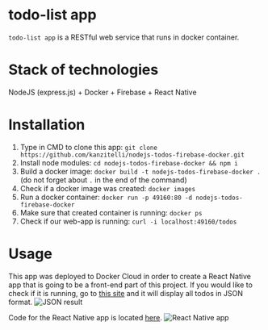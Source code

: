 # todo-list app

`todo-list app` is a RESTful web service that runs in docker container.

# Stack of technologies

NodeJS (express.js) + Docker + Firebase + React Native

# Installation

1. Type in CMD to clone this app: `git clone https://github.com/kanzitelli/nodejs-todos-firebase-docker.git`
2. Install node modules: `cd nodejs-todos-firebase-docker && npm i`
3. Build a docker image: `docker build -t nodejs-todos-firebase-docker .` (do not forget about `.` in the end of the command)
4. Check if a docker image was created: `docker images`
5. Run a docker container: `docker run -p 49160:80 -d nodejs-todos-firebase-docker`
6. Make sure that created container is running: `docker ps`
7. Check if our web-app is running: `curl -i localhost:49160/todos`

# Usage

This app was deployed to Docker Cloud in order to create a React Native app that is going to be a front-end part of this project. If you would like to check if it is running, go to [this site](http://lb.nodejsappstack.13d9f42b.svc.dockerapp.io/todos) and it will display all todos in JSON format.
![JSON result](https://www.dropbox.com/s/ul81omzp7oduic4/assignment%235_json.png?dl=1)

Code for the React Native app is located [here](https://snack.expo.io/Bysp66s0l).
![React Native app](https://www.dropbox.com/s/ae2mkpb6pcxjhkg/assignment%235_rn_pic.png?dl=1)
